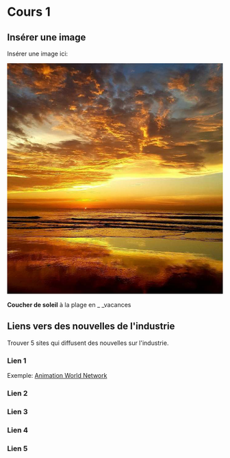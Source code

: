 # Cours 1
## Insérer une image
Insérer une image ici: 

![soleil](Images/Couchersoleil.jpeg)

__Coucher de soleil__ à la plage en _ _vacances

## Liens vers des nouvelles de l'industrie
Trouver 5 sites qui diffusent des nouvelles sur l'industrie.

### Lien 1 
Exemple: [Animation World Network](https://www.awn.com/)

### Lien 2 


### Lien 3 


### Lien 4 


### Lien 5 
